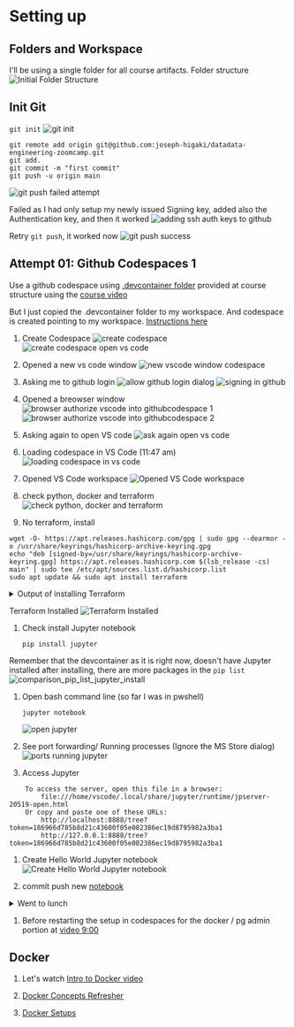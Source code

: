 # Setting up 

## Folders and Workspace
I'll be using a single folder for all course artifacts. 
Folder structure
![Initial Folder Structure](../_resources/01_initial_folder_structure.png)

## Init Git 
`git init`
![git init](../_resources/01_init%20git.png)

```
git remote add origin git@github.com:joseph-higaki/datadata-engineering-zoomcamp.git
git add.
git commit -m "first commit"
git push -u origin main
```
![git push failed attempt](../_resources/01_git%20push%20failed%20attemp.png)

Failed as I had only setup my newly issued Signing key, added also the Authentication key, and then it worked
![adding ssh auth keys to github](../_resources/01_adding%20ssh%20auth%20keys%20to%20github.png)

Retry `git push`, it worked now
![git push success](../_resources/01_git%20push%20success.png)

## Attempt 01: Github Codespaces 1
Use a github codespace using [.devcontainer folder](https://github.com/DataTalksClub/data-engineering-zoomcamp/tree/beb77c92b9a0982b718c588bdee207764c319857/.devcontainer) provided at course structure using the [course video](https://www.youtube.com/watch?v=XOSUt8Ih3zA&list=PL3MmuxUbc_hJed7dXYoJw8DoCuVHhGEQb&index=17)

But I just copied the .devcontainer folder to my workspace.
And codespace is created pointing to my workspace.
[Instructions here](../.devcontainer/README.md#option-2-github-codespaces)

1. Create Codespace
![create codespace](../_resources/01%20dialog%20create%20codespace.png)
![create codespace open vs code](../_resources/01%20dialog%20create%20codespace%20open%20vs%20code.png)

1. Opened a new vs code window
![ new vscode window codespace](../_resources/01%20new%20vscode%20window%20codespace.png)

1. Asking me to github login
![allow github login dialog](../_resources/01%20allow%20github%20login%20dialog.png)
![signing in github](../_resources/01%20signining%20in%20github%20login.png)

1. Opened a breowser window
![browser authorize vscode into githubcodespace 1](../_resources/01%20browser%20authorize%20vscode%20into%20githubcodespace%2001.png)
![browser authorize vscode into githubcodespace 2](../_resources/01%20browser%20authorize%20vscode%20into%20githubcodespace%2002.png)
1. Asking again to open VS code
![ask again open vs code](../_resources/01%20ask%20again%20open%20vs%20code.png)

1. Loading codespace in VS Code (11:47 am)
![loading codespace in vs code](../_resources/01%20loading%20codespace%20in%20progress%20vs%20code.png)

1. Opened VS Code workspace 
![Opened VS Code workspace](../_resources/01%20opened%20vs%20code%20workspace%20from%20codespace.png)

1. check python, docker and terraform
![check python, docker and terraform](../_resources/01%20check%20container%20installs.png)

1. No terraform, install 
```
wget -O- https://apt.releases.hashicorp.com/gpg | sudo gpg --dearmor -o /usr/share/keyrings/hashicorp-archive-keyring.gpg
echo "deb [signed-by=/usr/share/keyrings/hashicorp-archive-keyring.gpg] https://apt.releases.hashicorp.com $(lsb_release -cs) main" | sudo tee /etc/apt/sources.list.d/hashicorp.list
sudo apt update && sudo apt install terraform
```

<details>
<summary> Output of installing Terraform
</summary>

```PowerShell
 python --version
Python 3.9.20
 docker --version
Docker version 27.0.3-1, build 7d4bcd863a4c863e650eed02a550dfeb98560b83
 terraform --version
terraform: The term 'terraform' is not recognized as a name of a cmdlet, function, script file, or executable program.
Check the spelling of the name, or if a path was included, verify that the path is correct and try again.
 lsb_release -a
No LSB modules are available.
Distributor ID: Debian
Description:    Debian GNU/Linux 11 (bullseye)
Release:        11
Codename:       bullseye
 wget -O- https://apt.releases.hashicorp.com/gpg | sudo gpg --dearmor -o /usr/share/keyrings/hashicorp-archive-keyring.gpg
--2024-10-17 07:37:48--  https://apt.releases.hashicorp.com/gpg
Resolving apt.releases.hashicorp.com (apt.releases.hashicorp.com)... 18.245.143.63, 18.245.143.93, 18.245.143.105, ...
Connecting to apt.releases.hashicorp.com (apt.releases.hashicorp.com)|18.245.143.63|:443... connected.
HTTP request sent, awaiting response... 200 OK
Length: 3980 (3.9K) [binary/octet-stream]
Saving to: ‘STDOUT’

-                             100%[=================================================>]   3.89K  --.-KB/s    in 0.002s  

2024-10-17 07:37:48 (2.40 MB/s) - written to stdout [3980/3980]

 echo "deb [signed-by=/usr/share/keyrings/hashicorp-archive-keyring.gpg] https://apt.releases.hashicorp.com $(lsb_release -cs) main" | sudo tee /etc/apt/sources.list.d/hashicorp.list
deb [signed-by=/usr/share/keyrings/hashicorp-archive-keyring.gpg] https://apt.releases.hashicorp.com bullseye main
 sudo apt update && sudo apt install terraform
Get:1 http://deb.debian.org/debian bullseye InRelease [116 kB]
Get:2 http://deb.debian.org/debian-security bullseye-security InRelease [27.2 kB]                                      
Get:3 http://deb.debian.org/debian bullseye-updates InRelease [44.1 kB]                                            
Get:4 https://packages.microsoft.com/repos/azure-cli bullseye InRelease [3,608 B]                                      
Get:5 https://apt.releases.hashicorp.com bullseye InRelease [12.9 kB]                                                  
Get:6 https://dl.yarnpkg.com/debian stable InRelease [17.1 kB]                                                         
Get:7 http://deb.debian.org/debian bullseye/main amd64 Packages [8,066 kB]                                             
Get:8 https://packages.cloud.google.com/apt cloud-sdk InRelease [1,618 B]      
Get:9 http://deb.debian.org/debian-security bullseye-security/main amd64 Packages [303 kB] 
Get:10 http://deb.debian.org/debian bullseye-updates/main amd64 Packages [18.8 kB]
Get:11 https://apt.releases.hashicorp.com bullseye/main amd64 Packages [154 kB]   
Get:12 https://packages.microsoft.com/repos/microsoft-debian-bullseye-prod bullseye InRelease [3,650 B]
Get:13 https://packages.microsoft.com/repos/azure-cli bullseye/main all Packages [1,852 B]
Get:14 https://packages.microsoft.com/repos/azure-cli bullseye/main amd64 Packages [1,867 B]
Get:15 https://dl.yarnpkg.com/debian stable/main all Packages [10.9 kB]
Get:16 https://dl.yarnpkg.com/debian stable/main amd64 Packages [10.9 kB]
Get:17 https://packages.microsoft.com/repos/microsoft-debian-bullseye-prod bullseye/main amd64 Packages [155 kB]
Get:18 https://packages.microsoft.com/repos/microsoft-debian-bullseye-prod bullseye/main all Packages [1,426 B]
Get:19 https://packages.cloud.google.com/apt cloud-sdk/main all Packages [1,552 kB]
Get:20 https://packages.cloud.google.com/apt cloud-sdk/main amd64 Packages [3,339 kB]
Get:21 http://download.opensuse.org/repositories/shells:/fish:/release:/3/Debian_11  InRelease [1,556 B]
Get:22 http://download.opensuse.org/repositories/shells:/fish:/release:/3/Debian_11  Packages [1,843 B]
Fetched 13.8 MB in 2s (8,798 kB/s)
Reading package lists... Done
Building dependency tree... Done
Reading state information... Done
51 packages can be upgraded. Run 'apt list --upgradable' to see them.
Reading package lists... Done
Building dependency tree... Done
Reading state information... Done
The following NEW packages will be installed:
  terraform
0 upgraded, 1 newly installed, 0 to remove and 51 not upgraded.
Need to get 28.0 MB of archives.
After this operation, 89.1 MB of additional disk space will be used.
Get:1 https://apt.releases.hashicorp.com bullseye/main amd64 terraform amd64 1.9.8-1 [28.0 MB]
Fetched 28.0 MB in 0s (125 MB/s)   
Selecting previously unselected package terraform.
(Reading database ... 114230 files and directories currently installed.)
Preparing to unpack .../terraform_1.9.8-1_amd64.deb ...
Unpacking terraform (1.9.8-1) ...
Setting up terraform (1.9.8-1) ...
```
</details>

Terraform Installed 
![Terraform Installed](../_resources/01%20terraform%20installed.png)

1. Check install Jupyter notebook 
    ```
    pip install jupyter        
    ```
Remember that the devcontainer as it is right now, doesn't have Jupyter installed
after installing, there are more packages in the `pip list` 
![comparison_pip_list_jupyter_install](../_resources/01_comparison_pip_list_jupyter_install.png)


1. Open bash command line (so far I was in pwshell)
    ```
    jupyter notebook
    ```
    ![open jupyter](../_resources/01%20open%20jupyter.png)

1. See port forwarding/ Running processes  (Ignore  the MS Store dialog)
    ![ports running jupyter](../_resources/01%20ports%20runnning%20jupyter.png)

1. Access Jupyter
```
    To access the server, open this file in a browser:
        file:///home/vscode/.local/share/jupyter/runtime/jpserver-20519-open.html
    Or copy and paste one of these URLs:
        http://localhost:8888/tree?token=186966d785b8d21c43600f05e082386ec19d8795982a3ba1
        http://127.0.0.1:8888/tree?token=186966d785b8d21c43600f05e082386ec19d8795982a3ba1
```

1. Create Hello World Jupyter notebook
![Create Hello World Jupyter notebook](../_resources/01%20jupyter%20notebook%20helloworld.png)

1. commit push new [notebook](./CodespaceNotebookHelloWorld.ipynb)


<details>
<summary>
Went to lunch
</summary>

**Going to Lunch Break**


**Closed VS Code where codespace was running**

**De-selected Auto-delete codespace at [github](https://github.com/codespaces/)**

Because if I don't, I may need to re-install jupyter and terraform

**Selected Stop Codespace**

So that core mins are not spent :)

**Back from Lunch Break**

Open codespace in vs code, becomes active

</details>

1. Before restarting the setup in codespaces for the docker / pg admin portion at [video 9:00](https://youtu.be/XOSUt8Ih3zA?si=WLzJEjHEA8SqiTaJ&t=542)



## Docker 

1. Let's watch [Intro to Docker video](https://youtu.be/EYNwNlOrpr0?si=PVcITvrzpt6aQqu_) 

1. [Docker Concepts Refresher](../@scratchpad/docker-refresher/docker-refresher.md)

1. [Docker Setups](../01-intro-setting-environment/02-docker/)
<!---
## Attemp 2: Github Codespaces 2 (if #1 doesn’t work)
Use a github codespace using [.devcontainer folder](https://github.com/DataTalksClub/data-engineering-zoomcamp/tree/beb77c92b9a0982b718c588bdee207764c319857/.devcontainer) provided at course structure using the [course video](https://www.youtube.com/watch?v=XOSUt8Ih3zA&list=PL3MmuxUbc_hJed7dXYoJw8DoCuVHhGEQb&index=17)
codespace is created pointing to the full course cloned repo



### New Codespace

## Attemp 3: GCP Cloud VM 

## Attemp 4: Local Docker and Local Terraform?? video
-->
